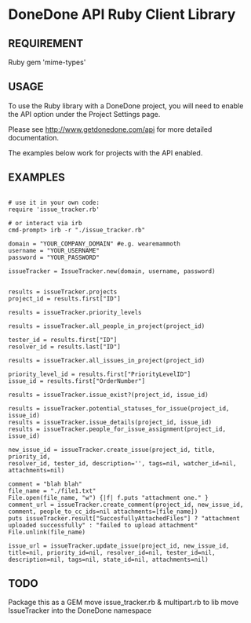 # DoneDone API Ruby Client Library

## REQUIREMENT
Ruby
gem 'mime-types'

## USAGE
To use the Ruby library with a DoneDone project, you will need to enable the API option under the Project Settings page.

Please see http://www.getdonedone.com/api for more detailed documentation.

The examples below work for projects with the API enabled.


## EXAMPLES
```

# use it in your own code:
require 'issue_tracker.rb'

# or interact via irb
cmd-prompt> irb -r "./issue_tracker.rb"

domain = "YOUR_COMPANY_DOMAIN" #e.g. wearemammoth
username = "YOUR_USERNAME"
password = "YOUR_PASSWORD"

issueTracker = IssueTracker.new(domain, username, password)


results = issueTracker.projects
project_id = results.first["ID"]

results = issueTracker.priority_levels

results = issueTracker.all_people_in_project(project_id)

tester_id = results.first["ID"]
resolver_id = results.last["ID"]

results = issueTracker.all_issues_in_project(project_id)

priority_level_id = results.first["PriorityLevelID"]
issue_id = results.first["OrderNumber"]

results = issueTracker.issue_exist?(project_id, issue_id)

results = issueTracker.potential_statuses_for_issue(project_id, issue_id)
results = issueTracker.issue_details(project_id, issue_id)
results = issueTracker.people_for_issue_assignment(project_id, issue_id)

new_issue_id = issueTracker.create_issue(project_id, title, priority_id,
resolver_id, tester_id, description='', tags=nil, watcher_id=nil, attachments=nil)

comment = "blah blah"
file_name = "./file1.txt"
File.open(file_name, "w") {|f| f.puts "attachment one." }
comment_url = issueTracker.create_comment(project_id, new_issue_id, comment, people_to_cc_ids=nil attachments=[file_name])
puts issueTracker.result["SuccesfullyAttachedFiles"] ? "attachment uploaded successfully" : "failed to upload attachment"
File.unlink(file_name)

issue_url = issueTracker.update_issue(project_id, new_issue_id, title=nil, priority_id=nil, resolver_id=nil, tester_id=nil, description=nil, tags=nil, state_id=nil, attachments=nil)

```

## TODO
Package this as a GEM
move issue_tracker.rb & multipart.rb to lib
move IssueTracker into the DoneDone namespace
